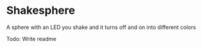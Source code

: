 # Shakesphere
A sphere with an LED you shake and it turns off and on into different colors

Todo: Write readme
